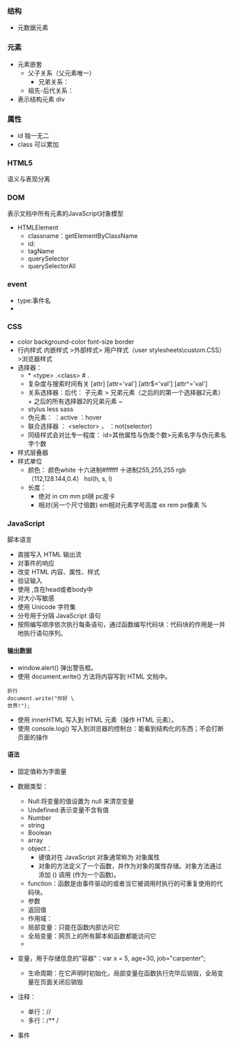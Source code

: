 ### 结构 ###
- 元数据元素

### 元素 ###
- 元素嵌套
    - 父子关系（父元素唯一）
      - 兄弟关系：
    - 祖先-后代关系：
- 表示结构元素 div

### 属性 ###
- id 独一无二
- class 可以累加

### HTML5 ###
语义与表现分离

### DOM ###
表示文档中所有元素的JavaScript对象模型
- HTMLElement
    - classname：getElementByClassName
    - id:
    - tagName
    - querySelector
    - querySelectorAll

### event ###
  - type:事件名
  -

### CSS ###
  - color background-color font-size border
  - 行内样式 内嵌样式 >外部样式> 用户样式（user stylesheets\custom.CSS）>浏览器样式
  - 选择器：
     -  \* \<type\> .\<class\> #<id> <type>.<class>
     -  复杂度与搜索时间有关 [attr] [attr='val'] [attr$='val'] [attr^='val']
     - 关系选择器：后代：<selector> <selector> 子元素<selector> > <selector> 兄弟元素（之后的的第一个选择器2元素） <selector> + <selector> 之后的所有选择器2的兄弟元素<selector> ~ <selector>
     - stylus less sass
     - 伪元素：  ：active ：hover
     - 联合选择器 ： \<selector\> ， <selector> ：not(selector)
     - 同级样式会对比专一程度： id>其他属性与伪类个数>元素名字与伪元素名字个数
  - 样式层叠器
  - 样式单位
      - 颜色： 颜色white 十六进制#ffffff 十进制255,255,255 rgb（112,128.144,0.4） hsl(h, s, l)
      - 长度：
          -  绝对 in cm mm pt磅 pc皮卡
          -  相对(另一个尺寸倍数) em相对元素字号高度 ex rem px像素 %

### JavaScript ###
脚本语言
- 直接写入 HTML 输出流
- 对事件的响应
- 改变 HTML 内容、属性、样式
- 验证输入
- 使用 <script> </script>,含在head或者body中
- 对大小写敏感
- 使用 Unicode 字符集
- 分号用于分隔 JavaScript 语句
- 按照编写顺序依次执行每条语句，通过函数编写代码块：代码块的作用是一并地执行语句序列。

#### 输出数据
- window.alert() 弹出警告框。
- 使用 document.write() 方法将内容写到 HTML 文档中。
```
折行
document.write("你好 \
世界!");
```
- 使用 innerHTML 写入到 HTML 元素（操作 HTML 元素）。
- 使用 console.log() 写入到浏览器的控制台：能看到结构化的东西；不会打断页面的操作

#### 语法

- 固定值称为字面量
- 数据类型：
  - Null:将变量的值设置为 null 来清空变量
  - Undefined:表示变量不含有值
  - Number
  - string
  - Boolean
  - array
  - object：
    - 键值对在 JavaScript 对象通常称为 对象属性
    - 对象的方法定义了一个函数，并作为对象的属性存储。对象方法通过添加 () 调用 (作为一个函数)。
  - function：函数是由事件驱动的或者当它被调用时执行的可重复使用的代码块。
   - 参数
   - 返回值
   - 作用域：
    - 局部变量：只能在函数内部访问它
    - 全局变量：网页上的所有脚本和函数都能访问它
   -

- 变量，用于存储信息的"容器"：var x = 5, age=30, job="carpenter";
  - 生命周期：在它声明时初始化，局部变量在函数执行完毕后销毁，全局变量在页面关闭后销毁

- 注释：
  - 单行：//
  - 多行：/** /

- 事件
